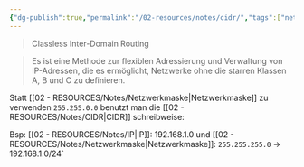 ```yaml
---
{"dg-publish":true,"permalink":"/02-resources/notes/cidr/","tags":["netzwerk/ip/ipv4"],"updated":"2024-07-25T15:21:32.890+02:00"}
---
```


> Classless Inter-Domain Routing

>Es ist eine Methode zur flexiblen Adressierung und Verwaltung von IP-Adressen, die es ermöglicht, Netzwerke ohne die starren Klassen A, B und C zu definieren.

Statt [[02 - RESOURCES/Notes/Netzwerkmaske\|Netzwerkmaske]] zu verwenden `255.255.0.0` benutzt man die [[02 - RESOURCES/Notes/CIDR\|CIDR]] schreibweise:

Bsp:
[[02 - RESOURCES/Notes/IP\|IP]]: 192.168.1.0 und [[02 - RESOURCES/Notes/Netzwerkmaske\|Netzwerkmaske]]: `255.255.255.0` -> 192.168.1.0/24`
